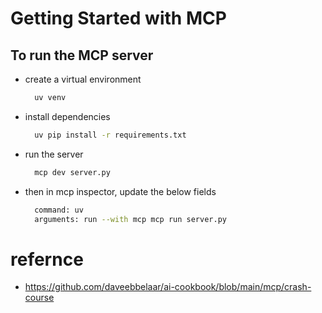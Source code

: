# Getting Started with MCP

## To run the MCP server

- create a virtual environment

  ```bash
    uv venv
  ```

- install dependencies

  ```bash
    uv pip install -r requirements.txt
  ```

- run the server

  ```bash
    mcp dev server.py
  ```

- then in mcp inspector, update the below fields

  ```bash
    command: uv
    arguments: run --with mcp mcp run server.py
  ```

# refernce

- https://github.com/daveebbelaar/ai-cookbook/blob/main/mcp/crash-course
